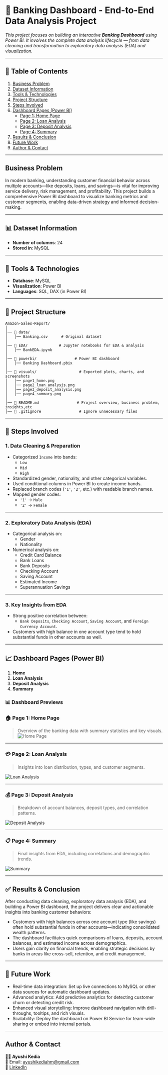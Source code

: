 # 🏦 Banking Dashboard - End-to-End Data Analysis Project

_This project focuses on building an interactive **Banking Dashboard** using Power BI. It involves the complete data analysis lifecycle — from data cleaning and transformation to exploratory data analysis (EDA) and visualization._

---

## 📑 Table of Contents  

1. [Business Problem](#business-problem)  
2. [Dataset Information](#dataset-information)  
3. [Tools & Technologies](#tools--technologies)  
4. [Project Structure](#project-structure)  
5. [Steps Involved](#steps-involved)  
6. [Dashboard Pages (Power BI)](#dashboard-pages-power-bi)  
   - [Page 1: Home Page](#page-1-home-page)  
   - [Page 2: Loan Analysis](#page-2-loan-analysis)  
   - [Page 3: Deposit Analysis](#page-3-deposit-analysis)  
   - [Page 4: Summary](#page-4-summary)  
7. [Results & Conclusion](#results--conclusion)  
8. [Future Work](#future-work)  
9. [Author & Contact](#author--contact)  

---

## Business Problem 

In modern banking, understanding customer financial behavior across multiple accounts—like deposits, loans, and savings—is vital for improving service delivery, risk management, and profitability. This project builds a comprehensive Power BI dashboard to visualize banking metrics and customer segments, enabling data-driven strategy and informed decision-making.

---

## 📊 Dataset Information

- **Number of columns**: 24
- **Stored in**: MySQL

---

## 🚀 Tools & Technologies

- **Database**: MySQL
- **Visualization**: Power BI
- **Languages**: SQL, DAX (in Power BI)

---

## 📁 Project Structure  

```
Amazon-Sales-Report/
│
│── 📂 data/                         
│   │── Banking.csv      # Original dataset
│
│── 📂 EDA/              # Jupyter notebooks for EDA & analysis
│   │── BankEDA.ipynb
│
│── 📂 powerbi/                 # Power BI dashboard
│   │── Banking Dashboard.pbix
│
│── 📂 visuals/                   # Exported plots, charts, and screenshots
│   │── page1_home.png
│   │── page2_loan_analysis.png
│   │── page3_deposit_analysis.png
│   │── page4_summary.png
│
│── 📄 README.md                 # Project overview, business problem, insights,etc
│── 📄 .gitignore                 # Ignore unnecessary files

```
---

## 🔧 Steps Involved

### 1. Data Cleaning & Preparation

- Categorized `Income` into bands:
  - `Low`
  - `Mid`
  - `High`
- Standardized gender, nationality, and other categorical variables.
- Used conditional columns in Power BI to create income bands.
- Replaced branch codes (`'1'`, `'2'`, etc.) with readable branch names.
- Mapped gender codes:
  - `'1'` → `Male`
  - `'2'` → `Female`

---

### 2. Exploratory Data Analysis (EDA)

- Categorical analysis on:
  - Gender
  - Nationality
- Numerical analysis on:
  - Credit Card Balance
  - Bank Loans
  - Bank Deposits
  - Checking Account
  - Saving Account
  - Estimated Income
  - Superannuation Savings

---

### 3. Key Insights from EDA

- Strong positive correlation between:
  - `Bank Deposits`, `Checking Account`, `Saving Account`, and `Foreign Currency Account`.
- Customers with high balance in one account type tend to hold substantial funds in other accounts as well.

---

## 📈 Dashboard Pages (Power BI)

1. **Home**
2. **Loan Analysis**
3. **Deposit Analysis**
4. **Summary**

### 📊 Dashboard Previews

### 🏠 Page 1: Home Page
> Overview of the banking data with summary statistics and key visuals.  
![Home Page](https://raw.githubusercontent.com/Ayu0209/Banking-Dashboard-Data-Analytics/main/POWER_BI/page1_home.png)

---

### 💳 Page 2: Loan Analysis  
> Insights into loan distribution, types, and customer segments.  

![Loan Analysis](https://raw.githubusercontent.com/Ayu0209/Banking-Dashboard-Data-Analytics/main/POWER_BI/page2_loan_analysis.png)

---

### 💰 Page 3: Deposit Analysis  
> Breakdown of account balances, deposit types, and correlation patterns.  

![Deposit Analysis](https://raw.githubusercontent.com/Ayu0209/Banking-Dashboard-Data-Analytics/main/POWER_BI/page3_deposit_analysis.png)

---

### 📋 Page 4: Summary  
> Final insights from EDA, including correlations and demographic trends.  

![Summary](https://raw.githubusercontent.com/Ayu0209/Banking-Dashboard-Data-Analytics/main/POWER_BI/page4_summary.png)

---

## ✅ Results & Conclusion
After conducting data cleaning, exploratory data analysis (EDA), and building a Power BI dashboard, the project delivers clear and actionable insights into banking customer behaviors:
- Customers with high balances across one account type (like savings) often hold substantial funds in other accounts—indicating consolidated wealth patterns.
- The dashboard facilitates quick comparisons of loans, deposits, account balances, and estimated income across demographics.
- Users gain clarity on financial trends, enabling strategic decisions by banks in areas like cross-sell, retention, and credit management.

---

## 🔮 Future Work  

- Real-time data integration: Set up live connections to MySQL or other data sources for automatic dashboard updates.
- Advanced analytics: Add predictive analytics for detecting customer churn or detecting credit risk.
- Enhanced visual storytelling: Improve dashboard navigation with drill-throughs, tooltips, and rich visuals.
- Scalability: Deploy the dashboard on Power BI Service for team-wide sharing or embed into internal portals.
  
---

## Author & Contact  
👩‍💻 **Ayushi Kedia**    
📧 Email: ayushikediahm@gmail.com    
🔗 [LinkedIn](https://www.linkedin.com/in/ayushi-kedia-81bb7520b/)  

